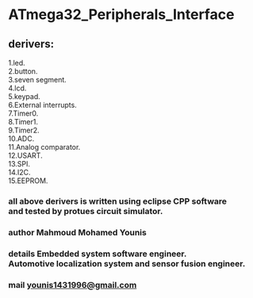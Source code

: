 # ATmega32_Peripherals_Interface
## derivers:<br />
 1.led.<br />
 2.button.<br />
 3.seven segment.<br />
 4.lcd.<br />
 5.keypad.<br />
 6.External interrupts.<br />
 7.Timer0.<br />
 8.Timer1.<br />
 9.Timer2.<br />
 10.ADC.<br />
 11.Analog comparator.<br />
 12.USART.<br />
 13.SPI.<br />
 14.I2C.<br />
 15.EEPROM.<br />
 ### all above derivers is written using eclipse CPP software<br /> and tested by protues circuit simulator. 
 ###  author   Mahmoud Mohamed Younis 
 ###  details  Embedded system software engineer.<br /> Automotive localization system and sensor fusion engineer.
 ###  mail     younis1431996@gmail.com
 
